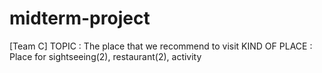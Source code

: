 # midterm-project
[Team C]
TOPIC : The place that we recommend to visit
KIND OF PLACE : Place for sightseeing(2), restaurant(2), activity 
